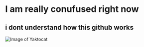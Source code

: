 # I am really conufused right now
## i dont understand how this github works 
![Image of Yaktocat](https://octodex.github.com/images/yaktocat.png)
